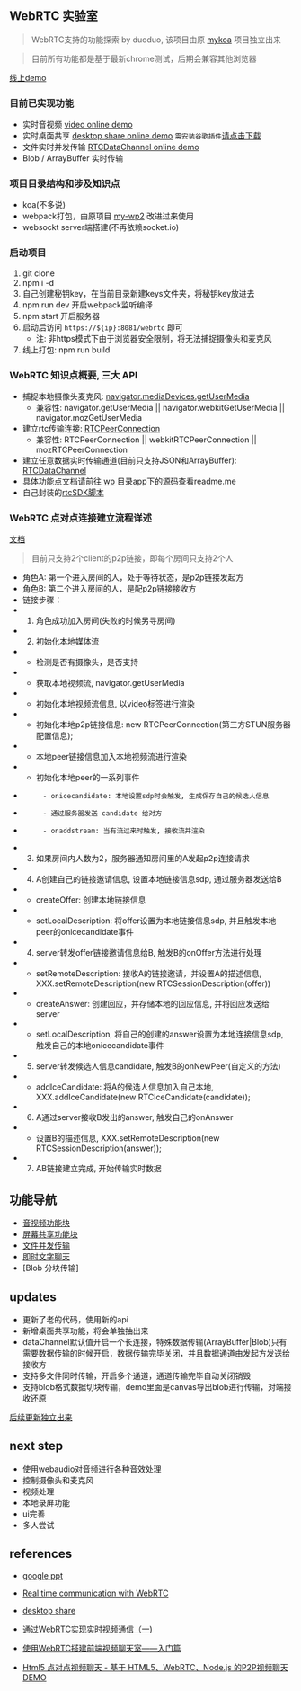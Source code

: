 ## WebRTC 实验室
> WebRTC支持的功能探索 by duoduo, 该项目由原 [mykoa](//github.com/lduoduo/mykoa/tree/webRTC) 项目独立出来

> 目前所有功能都是基于最新chrome测试，后期会兼容其他浏览器

[线上demo](https://ldodo.cc/webrtc)

### 目前已实现功能
+ 实时音视频 [video online demo](//ldodo.cc/webrtc/webrtc?roomid=123)
+ 实时桌面共享 [desktop share online demo](//ldodo.cc/webrtc/desktop) `需安装谷歌插件`[请点击下载](//github.com/lduoduo/my-chrome-extensions/tree/master/desk-capture-share)
+ 文件实时并发传输 [RTCDataChannel online demo](//ldodo.cc/webrtc/rtcdata)
+ Blob / ArrayBuffer 实时传输

### 项目目录结构和涉及知识点
+ koa(不多说)
+ webpack打包，由原项目 [my-wp2](//github.com/lduoduo/my-wp2/tree/webrtc) 改进过来使用
+ websockt server端搭建(不再依赖socket.io)

### 启动项目
1. git clone
2. npm i -d
3. 自己创建秘钥key，在当前目录新建keys文件夹，将秘钥key放进去
4. npm run dev 开启webpack监听编译
5. npm start 开启服务器
6. 启动后访问 `https://${ip}:8081/webrtc` 即可
    - 注: 非https模式下由于浏览器安全限制，将无法捕捉摄像头和麦克风
6. 线上打包: npm run build

### WebRTC 知识点概要, 三大 API
+ 捕捉本地摄像头麦克风: [navigator.mediaDevices.getUserMedia](//developer.mozilla.org/en-US/docs/Web/API/MediaDevices/getUserMedia)
    - 兼容性: navigator.getUserMedia || navigator.webkitGetUserMedia || navigator.mozGetUserMedia
+ 建立rtc传输连接: [RTCPeerConnection](//developer.mozilla.org/en-US/docs/Web/API/RTCPeerConnection)
    - 兼容性: RTCPeerConnection || webkitRTCPeerConnection || mozRTCPeerConnection
+ 建立任意数据实时传输通道(目前只支持JSON和ArrayBuffer): [RTCDataChannel](//developer.mozilla.org/en-US/docs/Web/API/RTCDataChannel)
+ 具体功能点文档请前往 [wp](//github.com/lduoduo/webrtc-demos/tree/master/wp) 目录app下的源码查看readme.me
+ 自己封装的[rtcSDK脚本](//github.com/lduoduo/webrtc-demos/blob/master/wp/src/lib/rtcSDK.js)


### WebRTC 点对点连接建立流程详述
[文档](http://note.youdao.com/noteshare?id=76a3b3eb45960cdd9a00255597037cfd)
> 目前只支持2个client的p2p链接，即每个房间只支持2个人
 * 角色A: 第一个进入房间的人，处于等待状态，是p2p链接发起方
 * 角色B: 第二个进入房间的人，是配p2p链接接收方
 * 链接步骤：
 * 1. 角色成功加入房间(失败的时候另寻房间)
 * 2. 初始化本地媒体流
 *    - 检测是否有摄像头，是否支持
 *    - 获取本地视频流, navigator.getUserMedia
 *    - 初始化本地视频流信息, 以video标签进行渲染
 *    - 初始化本地p2p链接信息: new RTCPeerConnection(第三方STUN服务器配置信息);
 *    - 本地peer链接信息加入本地视频流进行渲染
 *    - 初始化本地peer的一系列事件
 *          - onicecandidate: 本地设置sdp时会触发, 生成保存自己的候选人信息
 *          - 通过服务器发送 candidate 给对方
 *          - onaddstream: 当有流过来时触发, 接收流并渲染
 * 3. 如果房间内人数为2，服务器通知房间里的A发起p2p连接请求
 * 4. A创建自己的链接邀请信息, 设置本地链接信息sdp, 通过服务器发送给B
 *    - createOffer: 创建本地链接信息
 *    - setLocalDescription: 将offer设置为本地链接信息sdp, 并且触发本地peer的onicecandidate事件
 * 4. server转发offer链接邀请信息给B, 触发B的onOffer方法进行处理
 *    - setRemoteDescription: 接收A的链接邀请，并设置A的描述信息, XXX.setRemoteDescription(new RTCSessionDescription(offer))
 *    - createAnswer: 创建回应，并存储本地的回应信息, 并将回应发送给server
 *    - setLocalDescription, 将自己的创建的answer设置为本地连接信息sdp, 触发自己的本地onicecandidate事件
 * 5. server转发候选人信息candidate, 触发B的onNewPeer(自定义的方法)
 *    - addIceCandidate: 将A的候选人信息加入自己本地, XXX.addIceCandidate(new RTCIceCandidate(candidate));
 * 6. A通过server接收B发出的answer, 触发自己的onAnswer
 *    - 设置B的描述信息, XXX.setRemoteDescription(new RTCSessionDescription(answer));
 * 7. AB链接建立完成, 开始传输实时数据

## 功能导航

+ [音视频功能块](//github.com/lduoduo/webrtc-demos/tree/master/wp/src/app/webrtc)
+ [屏幕共享功能块](//github.com/lduoduo/webrtc-demos/tree/master/wp/src/app/desktop)
+ [文件并发传输](//github.com/lduoduo/webrtc-demos/tree/master/wp/src/app/file)
+ [即时文字聊天](//github.com/lduoduo/webrtc-demos/tree/master/wp/src/app/message)
+ [Blob 分块传输]

## updates
+ 更新了老的代码，使用新的api
+ 新增桌面共享功能，将会单独抽出来
+ dataChannel默认值开启一个长连接，特殊数据传输(ArrayBuffer|Blob)只有需要数据传输的时候开启，数据传输完毕关闭，并且数据通道由发起方发送给接收方
+ 支持多文件同时传输，开启多个通道，通道传输完毕自动关闭销毁
+ 支持blob格式数据切块传输，demo里面是canvas导出blob进行传输，对端接收还原

[后续更新独立出来](//github.com/lduoduo/webrtc-demos/tree/master/update.md)

## next step
+ 使用webaudio对音频进行各种音效处理
+ 控制摄像头和麦克风
+ 视频处理
+ 本地录屏功能
+ ui完善
+ 多人尝试

## references
+ [google ppt](http://io13webrtc.appspot.com/#1)

+ [Real time communication with WebRTC](https://codelabs.developers.google.com/codelabs/webrtc-web/#3)

+ [desktop share](https://github.com/muaz-khan/WebRTC-Experiment/tree/master/Pluginfree-Screen-Sharing)

+ [通过WebRTC实现实时视频通信（一)](https://www.oschina.net/question/156697_172887)

+ [使用WebRTC搭建前端视频聊天室——入门篇](https://segmentfault.com/a/1190000000436544)

+ [Html5 点对点视频聊天 - 基于 HTML5、WebRTC、Node.js 的P2P视频聊天DEMO](https://www.linyuting.cn/gerenrizhi/webrtc-p2pusermedia.html)


